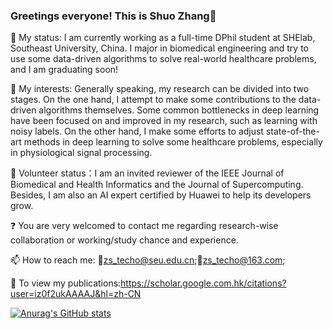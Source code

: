 ### Greetings everyone! This is Shuo Zhang👋
🏫 My status: I am currently working as a full-time DPhil student at SHElab, Southeast University, China. I major in biomedical engineering and try to use some data-driven algorithms to solve real-world healthcare problems, and I am graduating soon!

🔭 My interests: Generally speaking, my research can be divided into two stages. On the one hand, I attempt to make some contributions to the data-driven algorithms themselves. Some common bottlenecks in deep learning have been focused on and improved in my research, such as learning with noisy labels. On the other hand, I make some efforts to adjust state-of-the-art methods in deep learning to solve some healthcare problems, especially in physiological signal processing.

👯 Volunteer status：I am an invited reviewer of the IEEE Journal of Biomedical and Health Informatics and the Journal of Supercomputing. Besides, I am also an AI expert certified by Huawei to help its developers grow.

❓ You are very welcomed to contact me regarding research-wise collaboration or working/study chance and experience.

📫 How to reach me: 📧zs_techo@seu.edu.cn;📧zs_techo@163.com;

💬 To view my publications:https://scholar.google.com.hk/citations?user=iz0f2ukAAAAJ&hl=zh-CN

[![Anurag's GitHub stats](https://github-readme-stats.vercel.app/api?username=Zhangshuojackpot)](https://github.com/anuraghazra/github-readme-stats)
<!--
**Zhangshuojackpot/Zhangshuojackpot** is a ✨ _special_ ✨ repository because its `README.md` (this file) appears on your GitHub profile.

Here are some ideas to get you started:

- 🔭 I’m currently working on ...
- 🌱 I’m currently learning ...
- 👯 I’m looking to collaborate on ...
- 🤔 I’m looking for help with ...
- 💬 Ask me about ...
- 📫 How to reach me: ...
- 😄 Pronouns: ...
- ⚡ Fun fact: ...
-->

